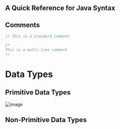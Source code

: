 ## A Quick Reference for Java Syntax

## Comments
```JAVA
// This is a standard comment

/*
This is a multi-line comment
*/
```

# Data Types

## Primitive Data Types
![image](https://user-images.githubusercontent.com/70488531/120082419-f6995680-c090-11eb-882b-cae5e14d5056.png)

## Non-Primitive Data Types
